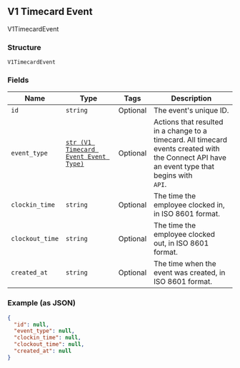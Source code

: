 ## V1 Timecard Event

V1TimecardEvent

### Structure

`V1TimecardEvent`

### Fields

| Name | Type | Tags | Description |
|  --- | --- | --- | --- |
| `id` | `string` | Optional | The event's unique ID. |
| `event_type` | [`str (V1 Timecard Event Event Type)`](/doc/models/v1-timecard-event-event-type.md) | Optional | Actions that resulted in a change to a timecard. All timecard<br>events created with the Connect API have an event type that begins with<br>`API`. |
| `clockin_time` | `string` | Optional | The time the employee clocked in, in ISO 8601 format. |
| `clockout_time` | `string` | Optional | The time the employee clocked out, in ISO 8601 format. |
| `created_at` | `string` | Optional | The time when the event was created, in ISO 8601 format. |

### Example (as JSON)

```json
{
  "id": null,
  "event_type": null,
  "clockin_time": null,
  "clockout_time": null,
  "created_at": null
}
```

